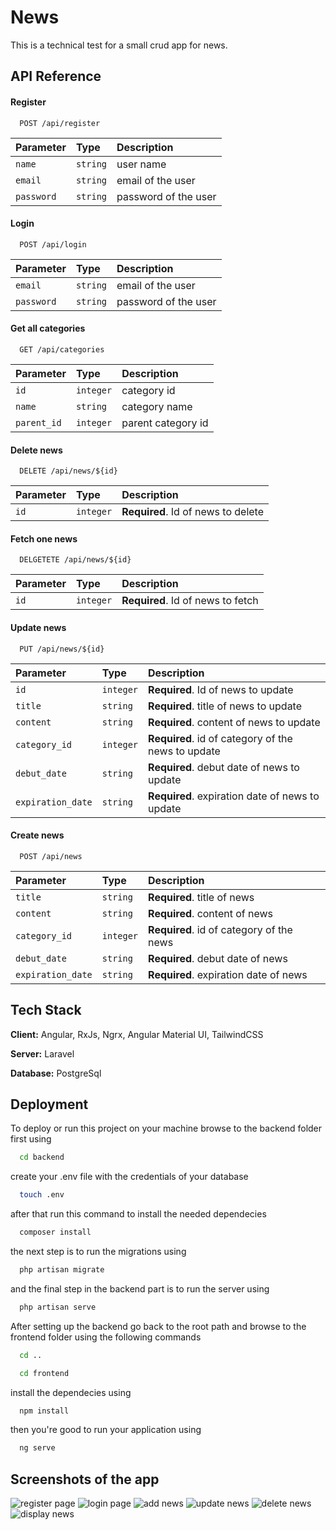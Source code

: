
# News

This is a technical test for a small crud app for news.

## API Reference

#### Register

```http
  POST /api/register
```

| Parameter | Type     | Description                |
| :-------- | :------- | :------------------------- |
| `name` | `string` | user name |
| `email` | `string` | email of the user |
| `password` | `string` | password of the user |

#### Login

```http
  POST /api/login
```

| Parameter | Type     | Description                |
| :-------- | :------- | :------------------------- |
| `email` | `string` | email of the user |
| `password` | `string` | password of the user |

#### Get all categories

```http
  GET /api/categories
```

| Parameter | Type     | Description                |
| :-------- | :------- | :------------------------- |
| `id` | `integer` | category id |
| `name` | `string` | category name |
| `parent_id` | `integer` | parent category id |

#### Delete news

```http
  DELETE /api/news/${id}
```

| Parameter | Type     | Description                       |
| :-------- | :------- | :-------------------------------- |
| `id`      | `integer` | **Required**. Id of news to delete |

#### Fetch one news

```http
  DELGETETE /api/news/${id}
```

| Parameter | Type     | Description                       |
| :-------- | :------- | :-------------------------------- |
| `id`      | `integer` | **Required**. Id of news to fetch |

#### Update news

```http
  PUT /api/news/${id}
```

| Parameter | Type     | Description                       |
| :-------- | :------- | :-------------------------------- |
| `id`      | `integer` | **Required**. Id of news to update |
| `title`      | `string` | **Required**. title of news to update |
| `content`      | `string` | **Required**. content of news to update |
| `category_id`      | `integer` | **Required**. id of category of the news to update |
| `debut_date`      | `string` | **Required**. debut date of news to update |
| `expiration_date`      | `string` | **Required**. expiration date of news to update |

#### Create news

```http
  POST /api/news
```

| Parameter | Type     | Description                       |
| :-------- | :------- | :-------------------------------- |
| `title`      | `string` | **Required**. title of news |
| `content`      | `string` | **Required**. content of news |
| `category_id`      | `integer` | **Required**. id of category of the news |
| `debut_date`      | `string` | **Required**. debut date of news |
| `expiration_date`      | `string` | **Required**. expiration date of news |



## Tech Stack

**Client:** Angular, RxJs, Ngrx, Angular Material UI, TailwindCSS

**Server:** Laravel

**Database:** PostgreSql


## Deployment

To deploy or run this project on your machine browse to the backend folder first using

```bash
  cd backend
```

create your .env file with the credentials of your database

```bash
  touch .env
```

after that run this command to install the needed dependecies

```bash
  composer install
```

the next step is to run the migrations using

```bash
  php artisan migrate
```

and the final step in the backend part is to run the server using

```bash
  php artisan serve
```

After setting up the backend go back to the root path and browse to the frontend folder using the following commands

```bash
  cd ..
```

```bash
  cd frontend
```

install the dependecies using

```bash
  npm install
```

then you're good to run your application using

```bash
  ng serve
```

## Screenshots of the app

![register page](./assets/register.png)
![login page](./assets/login.png)
![add news](./assets/add.png)
![update news](./assets/update.png)
![delete news](./assets/delete.png)
![display news](./assets/display.png)